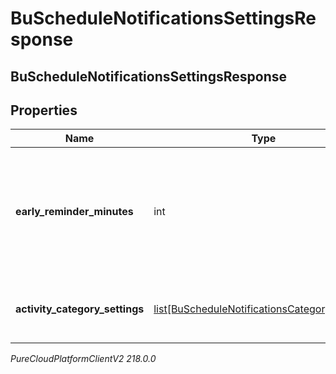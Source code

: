 # BuScheduleNotificationsSettingsResponse

## BuScheduleNotificationsSettingsResponse

## Properties

|Name | Type | Description | Notes|
|------------ | ------------- | ------------- | -------------|
| **early_reminder_minutes** | int | The number of minutes prior to the scheduled event to display an early reminder notification | |
| **activity_category_settings** | [list[BuScheduleNotificationsCategorySettings]](BuScheduleNotificationsCategorySettings) | List of activity category notification settings | |



_PureCloudPlatformClientV2 218.0.0_
